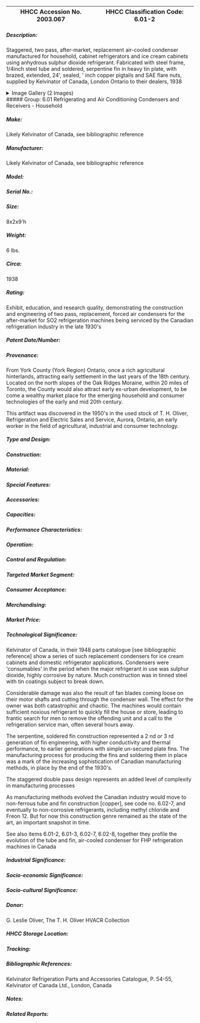 | **HHCC Accession No. 2003.067** |**HHCC Classification Code:  6.01-2**|
| ----------- | ----------- |
##### Description:
Staggered, two pass, after-market, replacement air-cooled condenser manufactured for household, cabinet refrigerators and ice cream cabinets using anhydrous sulphur dioxide refrigerant. Fabricated with steel frame, 1/4inch steel tube and soldered, serpentine fin in heavy tin plate, with brazed, extended, 24', sealed, ' inch copper pigtails and SAE flare nuts, supplied by Kelvinator of Canada, London Ontario to their dealers, 1938


<details>
	<summary>Image Gallery (2 Images)</summary>
<div class="gallery gallery-wrapper--full" contenteditable="false" data-is-empty="false" data-translation="Add images" data-columns="6">
<figure class="gallery__item"><a href="#DOMAIN_NAME#gallery/6.01-2.jpg" data-size="2085x1207"><img src="#DOMAIN_NAME#gallery/6.01-2-thumbnail.jpg" alt=""></a></figure>
<figure class="gallery__item"><a href="#DOMAIN_NAME#gallery/6.01-2a.jpg" data-size="1559x1496"><img src="#DOMAIN_NAME#gallery/6.01-2a-thumbnail.jpg" alt=""></a></figure>
</div>
</details>
##### Group:
6.01 Refrigerating and Air Conditioning Condensers and Receivers - Household

##### Make:
Likely Kelvinator of Canada, see bibliographic reference

##### Manufacturer:
Likely Kelvinator of Canada, see bibliographic reference

##### Model:


##### Serial No.:


##### Size:
8x2x9'h

##### Weight:
6 lbs.

##### Circa:
1938

##### Rating:
Exhibit, education, and research quality, demonstrating the construction and engineering of two pass, replacement, forced air condensers for the after-market for SO2 refrigeration machines being serviced by the Canadian refrigeration industry in the late 1930's

##### Patent Date/Number:


##### Provenance:
From York County (York Region) Ontario, once a rich agricultural hinterlands, attracting early settlement in the last years of the 18th century. Located on the north slopes of the Oak Ridges Moraine, within 20 miles of Toronto, the County would also attract early ex-urban development, to be come a wealthy market place for the emerging household and consumer technologies of the early and mid 20th century. 

This artifact was discovered in the 1950's in the used stock of T. H. Oliver, Refrigeration and Electric Sales and Service, Aurora, Ontario, an early worker in the field of agricultural, industrial and consumer technology.

##### Type and Design:


##### Construction:


##### Material:


##### Special Features:


##### Accessories:


##### Capacities:


##### Performance Characteristics:


##### Operation:


##### Control and Regulation:


##### Targeted Market Segment:


##### Consumer Acceptance:


##### Merchandising:


##### Market Price:


##### Technological Significance:
Kelvinator of Canada, in their 1948 parts catalogue [see bibliographic reference] show a series of such replacement condensers for ice cream cabinets and domestic refrigerator applications. Condensers were 'consumables' in the period when the major refrigerant in use was sulphur dioxide, highly corrosive by nature. Much construction was in tinned steel with tin coatings subject to break down.

Considerable damage was also the result of fan blades coming loose on their motor shafts and cutting through the condenser wall. The effect for the owner was both catastrophic and chaotic. The machines would contain sufficient noxious refrigerant to quickly fill the house or store, leading to frantic search for men to remove the offending unit and a call to the refrigeration service man, often several hours away.

The serpentine, soldered fin construction represented a 2 nd or 3 rd generation of fin engineering, with higher conductivity and thermal performance, to earlier generations with simple un-secured plate fins. The manufacturing process for producing the fins and soldering them in place was a mark of the increasing sophistication of Canadian manufacturing methods, in place by the end of the 1930's.        

The staggered double pass design represents an added level of complexity in manufacturing processes

As manufacturing methods evolved the Canadian industry would move to non-ferrous tube and fin construction [copper], see code no. 6.02-7, and eventually to non-corrosive refrigerants, including methyl chloride and Freon 12. But for now this construction genre remained as the state of the art, an important snapshot in time.  

See also items 6.01-2, 6.01-3, 6.02-7, 6.02-8, together they profile the evolution of the tube and fin, air-cooled condenser for FHP refrigeration machines in Canada

##### Industrial Significance:


##### Socio-economic Significance:


##### Socio-cultural Significance:


##### Donor:
G. Leslie Oliver, The T. H. Oliver HVACR Collection

##### HHCC Storage Location:


##### Tracking:


##### Bibliographic References:
Kelvinator Refrigeration Parts and Accessories Catalogue, P. 54-55, Kelvinator of Canada Ltd., London, Canada

##### Notes:


##### Related Reports:

